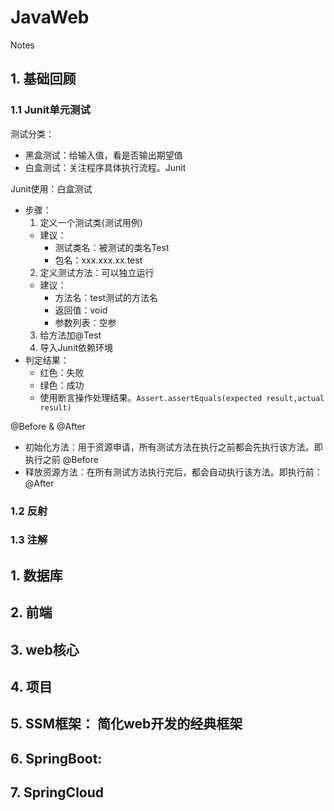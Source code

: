 # JavaWeb
Notes
## 1. 基础回顾
### 1.1 Junit单元测试
测试分类：
- 黑盒测试：给输入值，看是否输出期望值
- 白盒测试：关注程序具体执行流程。Junit

Junit使用：白盒测试
* 步骤：
  1. 定义一个测试类(测试用例)
  - 建议：
       - 测试类名：被测试的类名Test
       - 包名：xxx.xxx.xx.test
  2. 定义测试方法：可以独立运行
  - 建议：
      - 方法名：test测试的方法名
      - 返回值：void 
      - 参数列表：空参
  3. 给方法加@Test
  4. 导入Junit依赖环境
* 判定结果：
  * 红色：失败
  * 绿色：成功
  * 使用断言操作处理结果。```Assert.assertEquals(expected result,actual result)```

@Before & @After
* 初始化方法：用于资源申请，所有测试方法在执行之前都会先执行该方法。即执行之前 @Before
* 释放资源方法：在所有测试方法执行完后，都会自动执行该方法。即执行前：@After


### 1.2 反射

### 1.3 注解




## 1. 数据库

## 2. 前端

## 3. web核心
## 4. 项目

## 5. SSM框架： 简化web开发的经典框架

## 6. SpringBoot:
## 7. SpringCloud